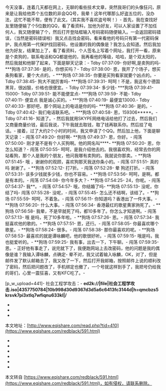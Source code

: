 今天没事，连着几天都在网上，无聊的看些技术文章，突然我哥们的头像狂闪，原来是让我给他弄个五位数的非会QQ号，我晕！这年代哪那么好盗五位的，没办法，这忙不能不帮，便有了此文。（其实我不喜欢盗号啊！）-
首先，我在查找好友里随便输了个5位数的QQ，看了看资料，加他为好友，可以人家设置了不加任何人，我又随便输了个，然后打开登陆框输入号码密码随便输入。一会返回密码错误，（当然是密码错误啦）我又点击找会密码，看来看他的号码只有第一代密码保护，我点用第一代保护找回密码，他设置的我的偶像是？我怎么会知道。然后我加他为好友，结果加上了，看了看资料，个人签名上写着个网址，我打开一看，原来是个卖狗的，联系电话和QQ都是他的，我再看他的等级，哈哈，是个双太阳的，然后我就和他聊了起来，下面是聊天记录：-
Tdby 07:37:09-
你好啊,是卖狗的吗-
\*\*\*狗场 07:37:36-
是的，你想买吗？-
Tdby 07:38:00-
恩，我开了个场子，想买条狗看家，要个大点的。-
\*\*\*狗场 07:38:35-
你要是买狗看家就要个凶点的。-
Tdby 07:38:45-
狗大不就厉害吗-
\*\*\*狗场 07:39:31-
呵呵！不是，我这有个德国黑背，很凶狠，价格也很便宜。-
Tdby 07:39:34-
多少钱-
\*\*\*狗场 07:39:41-
15000-
Tdby 07:39:51-
能不能便宜点-
\*\*\*狗场 07:39:59-
不能-
Tdby 07:40:11-
便宜点 我是诚心买的。-
\*\*\*狗场 07:40:19-
最便宜13000.-
Tdby 07:40:33-
那好吧，那个网站上的电话是你的吗-
\*\*\*狗场 07:40:36-
是的。-
Tdby 07:40:42-
我们电话联系吧。-
\*\*\*狗场 07:40:58-
恩，159306\*\*\*\*\*。-
Tdby 07:41:16-
知道了。-
然后我就用SKYPE网络电话给他打了过去，然后我们又商量商量价钱，最后我说，下午我就去取钱，取了钱再联系你。然后挂了电话。-
接着，过了大约2个小时的时间，我又申请了个QQ。然后加上他，下面是聊天记录：-
闯荡 07:49:20-
你好啊-
\*\*狗场 07:49:37-
恩，你好。-
闯荡 07:50:00-
刚才是不是有个人买狗啊。他的网名叫\*\*\*\*-
\*\*狗场 07:50:20-
恩，你怎么知道？-
闯荡 07:50:55-
呵呵，是我介绍他去的。我很喜欢狗，经常去你的网站看狗，那个人是我的个朋友，他问我哪有卖狗的。我就说你那卖。-
\*\*狗场 07:51:45-
哦 ，谢谢你的观顾，喜欢狗那天我送你条小的。-
闯荡 07:51:51-
真的吗 谢谢了。-
\*\*狗场 07:52:12-
打7折。-
闯荡 07:52:28-
晕 狗还打折。-
闯荡 07:53:31-
该多少钱就多少钱，你也不容易。-
\*\*狗场 07:53:56-
呵呵，是啊。都是有本的。-
闯荡 07:54:08-
你今年多大？-
\*\*狗场 07:54:25-
24，你呢。-
闯荡 07:54:37-
我\*\*。-
闯荡 07:54:57-
哦，你结婚了吗-
\*\*狗场 07:55:13-
没呢，你结了吗-
闯荡 07:55:28-
没呢，-
闯荡 07:55:45-
怎么还不结啊，该结了。-
\*\*狗场 07:55:59-
呵呵，不着急。-
闯荡 07:56:11-
你知道吗？香港出了一件大事。-
\*\*狗场 07:56:20-
什么大事。-
闯荡 07:56:34-
香港最红的歌星黄家驹死了。-
\*\*狗场 07:56:58-
我晕，不是早就死了吗，都10多年了。你怎么才知道啊。-
闯荡 07:57:13-
哦 是吗，死了10多年啦。-
\*\*狗场 07:57:26-
恩。-
闯荡 07:57:34-
我挺喜欢他的歌的。-
\*\*狗场 07:57:51-
恩，还行。-
闯荡 07:58:05-
你最喜欢哪个歌星。-
\*\*狗场 07:58:24-
很多。-
闯荡 07:58:38-
那你最喜欢的呢。-
\*\*狗场 07:58:53-
最喜欢的就是谭咏麟吧，他的歌很好听。-
闯荡 07:59:15-
哦是吗，我也挺爱听的。-
\*\*狗场 07:59:25-
我有事，出去一下，下午聊。-
闯荡 07:59:35-
恩。-
正好他有事走了，说完就下了，我便跑网站上去改密码，他的问题是我的偶像是谁？我输入谭咏麟，点确定-
晕不对，我又试着输入咏麟，OK，对了，但是邮件发了默认邮箱去了，我又改了一下，然后打开我邮箱，按照邮件上说的顺利改了密码，然后把问题改了，手机绑定也撤了，一个号就这样到手了，我把号仍给我的哥们，心里一震狂喜，又有KFC吃了。-

\[p\_w\_upload=441\]-
社会工程学攻击：-
**ed2k://|file|社会工程学攻击.iso|4357750784|10b998d30d9367d3d5a6c6413fc3144d|h=qmcbzs5krsvk7pi3xtlq7wfiqnu633kl|/**

-
-
-

本文地址：[http://www.eqishare.com/read.php?tid=410](https://www.eqishare.com/redblack/591.html)

-
-
-
-
-

-

本文转自 [https://www.eqishare.com/redblack/591.html](https://www.eqishare.com/redblack/591.html)，如有侵权，请联系删除。